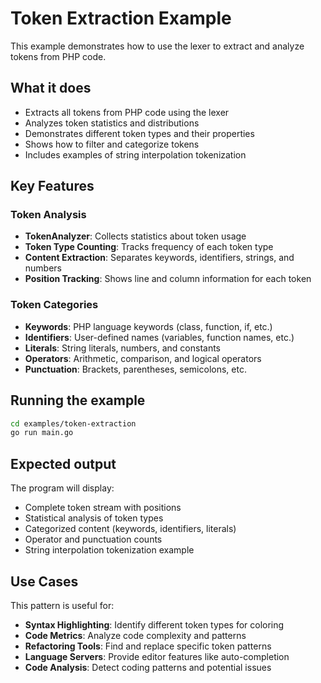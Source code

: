 # Token Extraction Example

This example demonstrates how to use the lexer to extract and analyze tokens from PHP code.

## What it does

- Extracts all tokens from PHP code using the lexer
- Analyzes token statistics and distributions
- Demonstrates different token types and their properties
- Shows how to filter and categorize tokens
- Includes examples of string interpolation tokenization

## Key Features

### Token Analysis
- **TokenAnalyzer**: Collects statistics about token usage
- **Token Type Counting**: Tracks frequency of each token type
- **Content Extraction**: Separates keywords, identifiers, strings, and numbers
- **Position Tracking**: Shows line and column information for each token

### Token Categories
- **Keywords**: PHP language keywords (class, function, if, etc.)
- **Identifiers**: User-defined names (variables, function names, etc.)
- **Literals**: String literals, numbers, and constants
- **Operators**: Arithmetic, comparison, and logical operators
- **Punctuation**: Brackets, parentheses, semicolons, etc.

## Running the example

```bash
cd examples/token-extraction
go run main.go
```

## Expected output

The program will display:
- Complete token stream with positions
- Statistical analysis of token types
- Categorized content (keywords, identifiers, literals)
- Operator and punctuation counts
- String interpolation tokenization example

## Use Cases

This pattern is useful for:
- **Syntax Highlighting**: Identify different token types for coloring
- **Code Metrics**: Analyze code complexity and patterns  
- **Refactoring Tools**: Find and replace specific token patterns
- **Language Servers**: Provide editor features like auto-completion
- **Code Analysis**: Detect coding patterns and potential issues